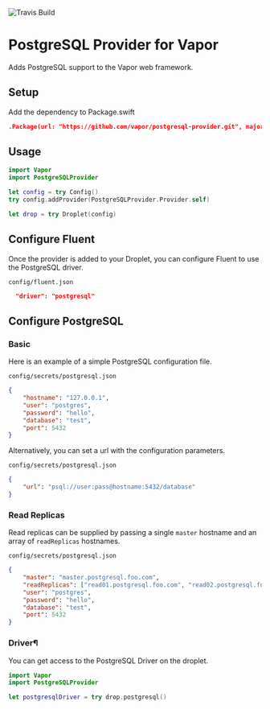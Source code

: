 ![Travis Build](https://travis-ci.org/vapor/postgresql-provider.svg?branch=master)

# PostgreSQL Provider for Vapor
Adds PostgreSQL support to the Vapor web framework.

## Setup
Add the dependency to Package.swift

```JSON
.Package(url: "https://github.com/vapor/postgresql-provider.git", majorVersion: 2, minor: 0)
```

## Usage

```swift
import Vapor
import PostgreSQLProvider

let config = try Config()
try config.addProvider(PostgreSQLProvider.Provider.self)

let drop = try Droplet(config)
```

## Configure Fluent
Once the provider is added to your Droplet, you can configure Fluent to use the PostgreSQL driver.

 `config/fluent.json`
```json
  "driver": "postgresql"
```

## Configure PostgreSQL
### Basic
Here is an example of a simple PostgreSQL configuration file.

 `config/secrets/postgresql.json`
```json
{
    "hostname": "127.0.0.1",
    "user": "postgres",
    "password": "hello",
    "database": "test",
    "port": 5432
}
```

Alternatively, you can set a url with the configuration parameters.

 `config/secrets/postgresql.json`
```json
{
    "url": "psql://user:pass@hostname:5432/database"
}
```

### Read Replicas
Read replicas can be supplied by passing a single `master` hostname and an array of `readReplicas` hostnames.

 `config/secrets/postgresql.json`
```json
{
    "master": "master.postgresql.foo.com",
    "readReplicas": ["read01.postgresql.foo.com", "read02.postgresql.foo.com"],
    "user": "postgres",
    "password": "hello",
    "database": "test",
    "port": 5432
}
```

### Driver¶
You can get access to the PostgreSQL Driver on the droplet.

```swift
import Vapor
import PostgreSQLProvider

let postgresqlDriver = try drop.postgresql()
```
